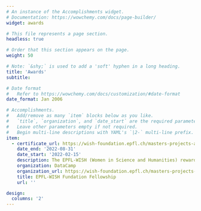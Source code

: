 ```yaml
---
# An instance of the Accomplishments widget.
# Documentation: https://wowchemy.com/docs/page-builder/
widget: awards

# This file represents a page section.
headless: true

# Order that this section appears on the page.
weight: 50

# Note: `&shy;` is used to add a 'soft' hyphen in a long heading.
title: 'Awards'
subtitle:

# Date format
#   Refer to https://wowchemy.com/docs/customization/#date-format
date_format: Jan 2006

# Accomplishments.
#   Add/remove as many `item` blocks below as you like.
#   `title`, `organization`, and `date_start` are the required parameters.
#   Leave other parameters empty if not required.
#   Begin multi-line descriptions with YAML's `|2-` multi-line prefix.
item:
  - certificate_url: https://wish-foundation.epfl.ch/masters-projects-abroad/
    date_end: '2022-08-31'
    date_start: '2022-02-15'
    description: The EPFL-WISH (Women in Science and Humanities) rewards EPFL best female students and support them in their Master's Thesis abroad.
    organization: DataCamp
    organization_url: https://wish-foundation.epfl.ch/masters-projects-abroad/
    title: EPFL-WISH Fundation Fellowship
    url: ''

design:
  columns: '2'
---
```

